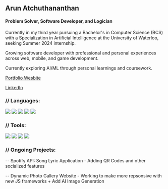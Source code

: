 ## Arun Atchuthananthan
#### Problem Solver, Software Developer, and Logician

Currently in my third year pursuing a Bachelor's in Computer Science (BCS) with a Specialization in Artificial Intelligence at the University of Waterloo, seeking Summer 2024 internship.

Growing software developer with professional and personal experiences across web, mobile, and game development.

Currently exploring AI/ML through personal learnings and coursework.

[Portfolio Wesbite](https://aruna6.github.io/arun-a/)

[LinkedIn](https://www.linkedin.com/in/arun-atchu/)

### // Languages:
<img src="https://img.shields.io/badge/Java-ED8B00?style=for-the-badge&logo=java&logoColor=white">  <img src="https://img.shields.io/badge/Python-3776AB?style=for-the-badge&logo=python&logoColor=white"> <img src="https://img.shields.io/badge/HTML5-E34F26?style=for-the-badge&logo=html5&logoColor=white"> <img src="https://img.shields.io/badge/CSS3-1572B6?style=for-the-badge&logo=css3&logoColor=white"> <img src="https://img.shields.io/badge/JavaScript-323330?style=for-the-badge&logo=javascript&logoColor=F7DF1E">

### // Tools:

<img src = "https://img.shields.io/badge/Visual_Studio_Code-0078D4?style=for-the-badge&logo=visual%20studio%20code&logoColor=white">  <img src = "https://img.shields.io/badge/Git-F05032?style=for-the-badge&logo=git&logoColor=white"> <img src = "https://img.shields.io/badge/firebase-ffca28?style=for-the-badge&logo=firebase&logoColor=white"> <img src = "https://img.shields.io/badge/arduino-1DCB6A?style=for-the-badge&logo=arduino&logoColor=white">

### // Ongoing Projects:

 -- Spotify API: Song Lyric Application - Adding QR Codes and other socialized features

 -- Dynamic Photo Gallery Website - Working to make more repsonsive with new JS frameworks + Add AI Image Generation
